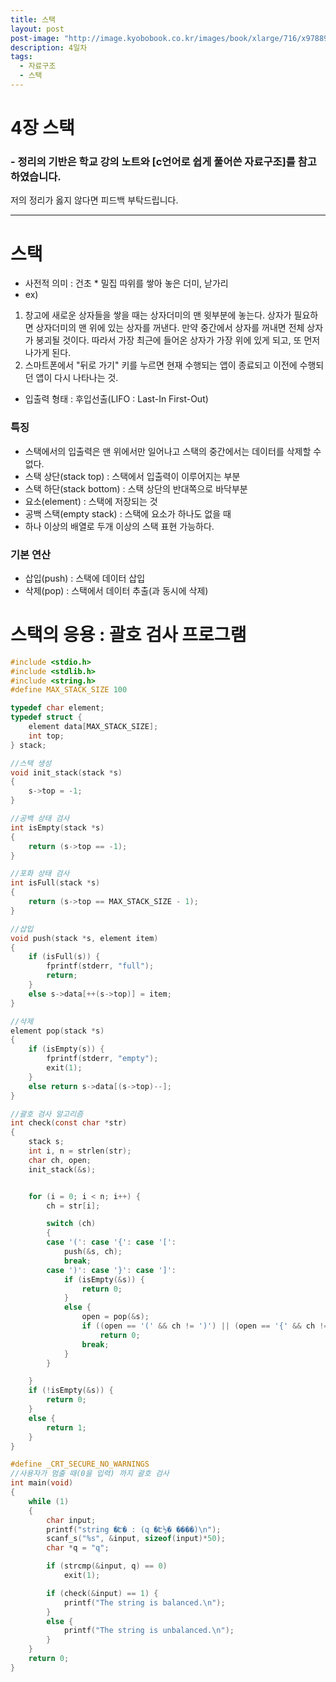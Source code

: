 ```yaml
---
title: 스택
layout: post
post-image: "http://image.kyobobook.co.kr/images/book/xlarge/716/x9788970509716.jpg"
description: 4일차
tags:
  - 자료구조
  - 스택
---
```


# 4장 스택

### - 정리의 기반은 학교 강의 노트와 [c언어로 쉽게 풀어쓴 자료구조]를 참고하였습니다.

저의 정리가 옳지 않다면 피드백 부탁드립니다.

---

# 스택

- 사전적 의미 : 건초 \* 밀집 따위를 쌓아 놓은 더미, 낟가리
- ex)

1. 창고에 새로운 상자들을 쌓을 때는 상자더미의 맨 윗부분에 놓는다. 상자가 필요하면 상자더미의 맨 위에 있는 상자를 꺼낸다. 만약 중간에서 상자를 꺼내면 전체 상자가 붕괴될 것이다. 따라서 가장 최근에 들어온 상자가 가장 위에 있게 되고, 또 먼저 나가게 된다.
2. 스마트폰에서 "뒤로 가기" 키를 누르면 현재 수행되는 앱이 종료되고 이전에 수행되던 앱이 다시 나타나는 것.

- 입출력 형태 : 후입선출(LIFO : Last-In First-Out)

### 특징

- 스택에서의 입출력은 맨 위에서만 일어나고 스택의 중간에서는 데이터를 삭제할 수 없다.
- 스택 상단(stack top) : 스택에서 입출력이 이루어지는 부분
- 스택 하단(stack bottom) : 스택 상단의 반대쪽으로 바닥부분
- 요소(element) : 스택에 저장되는 것
- 공백 스택(empty stack) : 스택에 요소가 하나도 없을 때
- 하나 이상의 배열로 두개 이상의 스택 표현 가능하다.

### 기본 연산

- 삽입(push) : 스택에 데이터 삽입
- 삭제(pop) : 스택에서 데이터 추출(과 동시에 삭제)

# 스택의 응용 : 괄호 검사 프로그램

```c
#include <stdio.h>
#include <stdlib.h>
#include <string.h>
#define MAX_STACK_SIZE 100

typedef char element;
typedef struct {
	element data[MAX_STACK_SIZE];
	int top;
} stack;

//스택 생성
void init_stack(stack *s)
{
	s->top = -1;
}

//공백 상태 검사
int isEmpty(stack *s)
{
	return (s->top == -1);
}

//포화 상태 검사
int isFull(stack *s)
{
	return (s->top == MAX_STACK_SIZE - 1);
}

//삽입
void push(stack *s, element item)
{
	if (isFull(s)) {
		fprintf(stderr, "full");
		return;
	}
	else s->data[++(s->top)] = item;
}

//삭제
element pop(stack *s)
{
	if (isEmpty(s)) {
		fprintf(stderr, "empty");
		exit(1);
	}
	else return s->data[(s->top)--];
}

//괄호 검사 알고리즘
int check(const char *str)
{
	stack s;
	int i, n = strlen(str);
	char ch, open;
	init_stack(&s);


	for (i = 0; i < n; i++) {
		ch = str[i];

		switch (ch)
		{
		case '(': case '{': case '[':
			push(&s, ch);
			break;
		case ')': case '}': case ']':
			if (isEmpty(&s)) {
				return 0;
			}
			else {
				open = pop(&s);
				if ((open == '(' && ch != ')') || (open == '{' && ch != '}') || open == '[' && ch != ']')
					return 0;
				break;
			}
		}

	}
	if (!isEmpty(&s)) {
		return 0;
	}
	else {
		return 1;
	}
}

#define _CRT_SECURE_NO_WARNINGS
//사용자가 멈출 때(0을 입력) 까지 괄호 검사
int main(void)
{
	while (1)
	{
		char input;
		printf("string �Է� : (q �Է½� ����)\n");
		scanf_s("%s", &input, sizeof(input)*50);
		char *q = "q";

		if (strcmp(&input, q) == 0)
			exit(1);

		if (check(&input) == 1) {
			printf("The string is balanced.\n");
		}
		else {
			printf("The string is unbalanced.\n");
		}
	}
	return 0;
}
```
